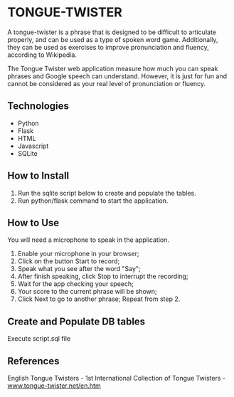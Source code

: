 # TONGUE-TWISTER

A tongue-twister is a phrase that is designed to be difficult to articulate properly, and can be used as a type of spoken word game. Additionally, they can be used as exercises to improve pronunciation and fluency, according to Wikipedia.

The Tongue Twister web application measure how much you can speak phrases and Google speech can understand. However, it is just for fun and cannot be considered as your real level of pronunciation or fluency.

## Technologies

- Python
- Flask
- HTML
- Javascript
- SQLite

## How to Install

1) Run the sqlite script below to create and populate the tables.
2) Run python/flask command to start the application.

## How to Use

You will need a microphone to speak in the application.

1) Enable your microphone in your browser;
2) Click on the button Start to record;
3) Speak what you see after the word "Say";
4) After finish speaking, click Stop to interrupt the recording;
5) Wait for the app checking your speech;
6) Your score to the current phrase will be shown;
7) Click Next to go to another phrase; Repeat from step 2.

## Create and Populate DB tables

Execute script.sql file

## References

English Tongue Twisters - 1st International Collection of Tongue Twisters - www.tongue-twister.net/en.htm